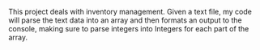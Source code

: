 This project deals with inventory management. Given a text file, my code will parse the text data into an array and then formats an output to the console, making sure to parse integers into Integers for each part of the array.
